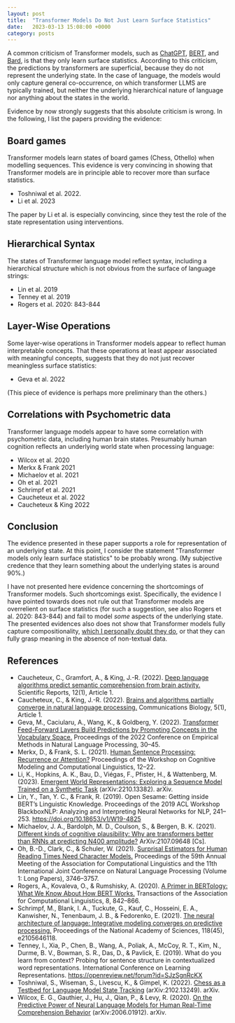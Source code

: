 ```yaml
---
layout: post
title:  "Transformer Models Do Not Just Learn Surface Statistics"
date:   2023-03-13 15:08:00 +0000
category: posts
---
```


A common criticism of Transformer models, such as [ChatGPT](https://openai.com/blog/chatgpt/), [BERT](https://arxiv.org/abs/1810.04805), and [Bard](https://blog.google/technology/ai/bard-google-ai-search-updates/), is that they only learn surface statistics. According to this criticism, the predictions by transformers are superficial, because they do not represent the underlying state. In the case of language, the models would only capture general co-occurrence, on which transformer LLMS are typically trained, but neither the underlying hierarchical nature of language nor anything about the states in the world.

Evidence by now strongly suggests that this absolute criticism is wrong. In the following, I list the papers providing the evidence:


## Board games

Transformer models learn states of board games (Chess, Othello) when modelling sequences. This evidence is very convincing in showing that Transformer models are in principle able to recover more than surface statistics.
- Toshniwal et al. 2022.
- Li et al. 2023

The paper by Li et al. is especially convincing, since they test the role of the state representation using interventions.


## Hierarchical Syntax

The states of Transformer language model reflect syntax, including a hierarchical structure which is not obvious from the surface of language strings:
- Lin et al. 2019
- Tenney et al. 2019
- Rogers et al. 2020: 843-844


## Layer-Wise Operations

Some layer-wise operations in Transformer models appear to reflect human interpretable concepts. That these operations at least appear associated with meaningful concepts, suggests that they do not just recover meaningless surface statistics:
- Geva et al. 2022

(This piece of evidence is perhaps more preliminary than the others.)


## Correlations with Psychometric data

Transformer language models appear to have some correlation with psychometric data, including human brain states. Presumably human cognition reflects an underlying world state when processing language:
- Wilcox et al. 2020
- Merkx & Frank 2021
- Michaelov et al. 2021
- Oh et al. 2021
- Schrimpf et al. 2021
- Caucheteux et al. 2022
- Caucheteux & King 2022


## Conclusion

The evidence presented in these paper supports a role for representation of an underlying state. At this point, I consider the statement "Transformer models only learn surface statistics" to be probably wrong. (My subjective credence that they learn something about the underlying states is around 90%.)

I have not presented here evidence concerning the shortcomings of Transformer models. Such shortcomings exist. Specifically, the evidence I have pointed towards does not rule out that Transformer models are overrelient on surface statistics (for such a suggestion, see also Rogers et al. 2020: 843-844) and fail to model _some_ aspects of the underlying state. The presented evidences also does not show that Transformer models fully capture compositionality, [which I personally doubt they do](/transformer-speculations/), or that they can fully grasp meaning in the absence of non-textual data.


## References
- Caucheteux, C., Gramfort, A., & King, J.-R. (2022). [Deep language algorithms predict semantic comprehension from brain activity.](https://doi.org/10.1038/s41598-022-20460-9) Scientific Reports, 12(1), Article 1.
- Caucheteux, C., & King, J.-R. (2022). [Brains and algorithms partially converge in natural language processing.](https://doi.org/10.1038/s42003-022-03036-1) Communications Biology, 5(1), Article 1.
- Geva, M., Caciularu, A., Wang, K., & Goldberg, Y. (2022). [Transformer Feed-Forward Layers Build Predictions by Promoting Concepts in the Vocabulary Space.](https://aclanthology.org/2022.emnlp-main.3) Proceedings of the 2022 Conference on Empirical Methods in Natural Language Processing, 30–45.
- Merkx, D., & Frank, S. L. (2021). [Human Sentence Processing: Recurrence or Attention?](https://doi.org/10.18653/v1/2021.cmcl-1.2) Proceedings of the Workshop on Cognitive Modeling and Computational Linguistics, 12–22.
- Li, K., Hopkins, A. K., Bau, D., Viégas, F., Pfister, H., & Wattenberg, M. (2023). [Emergent World Representations: Exploring a Sequence Model Trained on a Synthetic Task](https://doi.org/10.48550/arXiv.2210.13382) (arXiv:2210.13382). arXiv.
- Lin, Y., Tan, Y. C., & Frank, R. (2019). Open Sesame: Getting inside BERT’s Linguistic Knowledge. Proceedings of the 2019 ACL Workshop BlackboxNLP: Analyzing and Interpreting Neural Networks for NLP, 241–253. https://doi.org/10.18653/v1/W19-4825
- Michaelov, J. A., Bardolph, M. D., Coulson, S., & Bergen, B. K. (2021). [Different kinds of cognitive plausibility: Why are transformers better than RNNs at predicting N400 amplitude?](http://arxiv.org/abs/2107.09648) ArXiv:2107.09648 [Cs].
- Oh, B.-D., Clark, C., & Schuler, W. (2021). [Surprisal Estimators for Human Reading Times Need Character Models.](https://doi.org/10.18653/v1/2021.acl-long.290) Proceedings of the 59th Annual Meeting of the Association for Computational Linguistics and the 11th International Joint Conference on Natural Language Processing (Volume 1: Long Papers), 3746–3757.
- Rogers, A., Kovaleva, O., & Rumshisky, A. (2020). [A Primer in BERTology: What We Know About How BERT Works.](https://doi.org/10.1162/tacl_a_00349) Transactions of the Association for Computational Linguistics, 8, 842–866.
- Schrimpf, M., Blank, I. A., Tuckute, G., Kauf, C., Hosseini, E. A., Kanwisher, N., Tenenbaum, J. B., & Fedorenko, E. (2021). [The neural architecture of language: Integrative modeling converges on predictive processing.](https://doi.org/10.1073/pnas.2105646118) Proceedings of the National Academy of Sciences, 118(45), e2105646118.
- Tenney, I., Xia, P., Chen, B., Wang, A., Poliak, A., McCoy, R. T., Kim, N., Durme, B. V., Bowman, S. R., Das, D., & Pavlick, E. (2019). What do you learn from context? Probing for sentence structure in contextualized word representations. International Conference on Learning Representations. https://openreview.net/forum?id=SJzSgnRcKX
- Toshniwal, S., Wiseman, S., Livescu, K., & Gimpel, K. (2022). [Chess as a Testbed for Language Model State Tracking](https://doi.org/10.48550/arXiv.2102.13249) (arXiv:2102.13249). arXiv.
- Wilcox, E. G., Gauthier, J., Hu, J., Qian, P., & Levy, R. (2020). [On the Predictive Power of Neural Language Models for Human Real-Time Comprehension Behavior](https://doi.org/10.48550/arXiv.2006.01912) (arXiv:2006.01912). arXiv.
